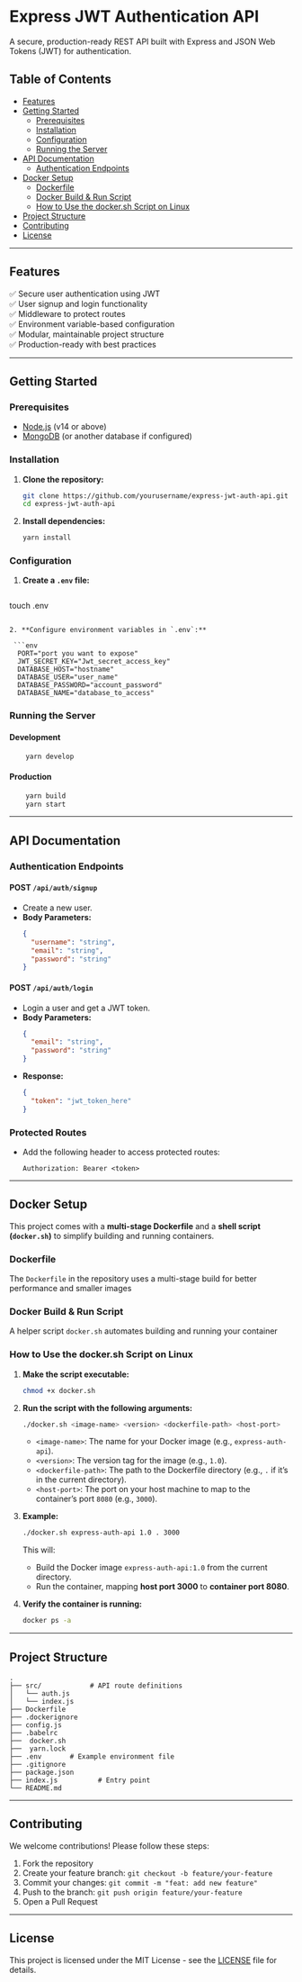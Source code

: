 
# Express JWT Authentication API

A secure, production-ready REST API built with Express and JSON Web Tokens (JWT) for authentication.

## Table of Contents

- [Features](#features)
- [Getting Started](#getting-started)
  - [Prerequisites](#prerequisites)
  - [Installation](#installation)
  - [Configuration](#configuration)
  - [Running the Server](#running-the-server)
- [API Documentation](#api-documentation)
  - [Authentication Endpoints](#authentication-endpoints)
- [Docker Setup](#docker-setup)
  - [Dockerfile](#dockerfile)
  - [Docker Build & Run Script](#docker-build--run-script)
  - [How to Use the docker.sh Script on Linux](#how-to-use-the-dockersh-script-on-linux)
- [Project Structure](#project-structure)
- [Contributing](#contributing)
- [License](#license)

---

## Features

✅ Secure user authentication using JWT  
✅ User signup and login functionality  
✅ Middleware to protect routes  
✅ Environment variable-based configuration  
✅ Modular, maintainable project structure  
✅ Production-ready with best practices  

---

## Getting Started

### Prerequisites

- [Node.js](https://nodejs.org/en/) (v14 or above)
- [MongoDB](https://www.mongodb.com/) (or another database if configured)

### Installation

1. **Clone the repository:**

   ```bash
   git clone https://github.com/yourusername/express-jwt-auth-api.git
   cd express-jwt-auth-api
   ```

2. **Install dependencies:**

   ```bash
   yarn install
   ```

### Configuration

1. **Create a `.env` file:**

   ```bash
  touch .env
  ```

2. **Configure environment variables in `.env`:**

   ```env
    PORT="port you want to expose"
    JWT_SECRET_KEY="Jwt_secret_access_key"
    DATABASE_HOST="hostname"
    DATABASE_USER="user_name"
    DATABASE_PASSWORD="account_password"
    DATABASE_NAME="database_to_access"
   ```

### Running the Server

#### Development

```bash
    yarn develop
```

#### Production

```bash
    yarn build
    yarn start
```

---

## API Documentation

### Authentication Endpoints

#### **POST** `/api/auth/signup`

- Create a new user.
- **Body Parameters:**
  ```json
  {
    "username": "string",
    "email": "string",
    "password": "string"
  }
  ```

#### **POST** `/api/auth/login`

- Login a user and get a JWT token.
- **Body Parameters:**
  ```json
  {
    "email": "string",
    "password": "string"
  }
  ```
- **Response:**
  ```json
  {
    "token": "jwt_token_here"
  }
  ```

### Protected Routes

- Add the following header to access protected routes:
  ```
  Authorization: Bearer <token>
  ```

---

## Docker Setup

This project comes with a **multi-stage Dockerfile** and a **shell script (`docker.sh`)** to simplify building and running containers.

### Dockerfile

The `Dockerfile` in the repository uses a multi-stage build for better performance and smaller images


### Docker Build & Run Script

A helper script `docker.sh` automates building and running your container

### How to Use the docker.sh Script on Linux

1. **Make the script executable:**

   ```bash
   chmod +x docker.sh
   ```

2. **Run the script with the following arguments:**

   ```bash
   ./docker.sh <image-name> <version> <dockerfile-path> <host-port>
   ```

   - `<image-name>`: The name for your Docker image (e.g., `express-auth-api`).
   - `<version>`: The version tag for the image (e.g., `1.0`).
   - `<dockerfile-path>`: The path to the Dockerfile directory (e.g., `.` if it’s in the current directory).
   - `<host-port>`: The port on your host machine to map to the container’s port `8080` (e.g., `3000`).

3. **Example:**

   ```bash
   ./docker.sh express-auth-api 1.0 . 3000
   ```

   This will:
   - Build the Docker image `express-auth-api:1.0` from the current directory.
   - Run the container, mapping **host port 3000** to **container port 8080**.

4. **Verify the container is running:**

   ```bash
   docker ps -a
   ```

---

## Project Structure

```
.
├── src/            # API route definitions
│   └── auth.js
│   └── index.js
├── Dockerfile
├── .dockerignore
├── config.js
├── .babelrc
├──  docker.sh
├──  yarn.lock
├── .env       # Example environment file
├── .gitignore
├── package.json
├── index.js          # Entry point
└── README.md
```

---

## Contributing

We welcome contributions! Please follow these steps:

1. Fork the repository
2. Create your feature branch: `git checkout -b feature/your-feature`
3. Commit your changes: `git commit -m "feat: add new feature"`
4. Push to the branch: `git push origin feature/your-feature`
5. Open a Pull Request

---

## License

This project is licensed under the MIT License - see the [LICENSE](LICENSE) file for details.
